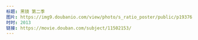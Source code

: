 ```yaml
---
标题: 黑镜 第二季
图片: https://img9.doubanio.com/view/photo/s_ratio_poster/public/p1937639715.jpg
时时: 2013
链接: https://movie.douban.com/subject/11502153/
---
```

